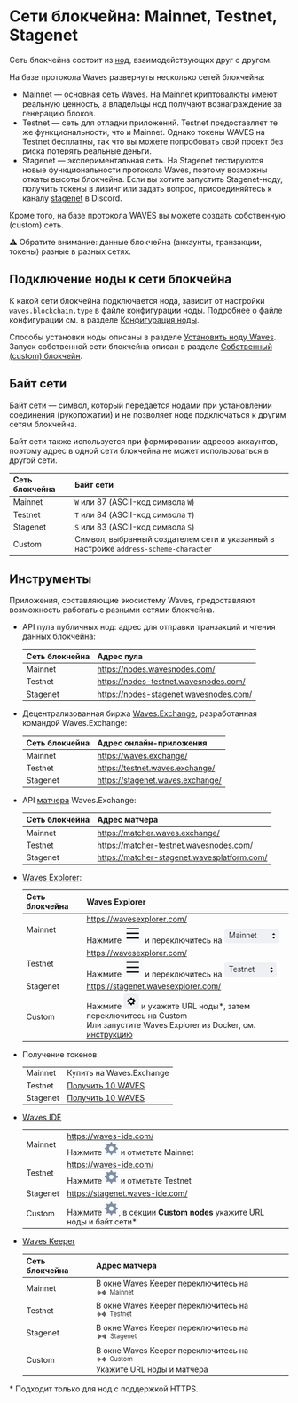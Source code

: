 # Сети блокчейна: Mainnet, Testnet, Stagenet

Сеть блокчейна состоит из [нод](/ru/blockchain/node/), взаимодействующих друг с другом.

На базе протокола Waves развернуты несколько сетей блокчейна:

* Mainnet — основная сеть Waves. На Mainnet криптовалюты имеют реальную ценность, а владельцы нод получают вознаграждение за генерацию блоков.
* Testnet — сеть для отладки приложений. Testnet предоставляет те же функциональности, что и Mainnet. Однако токены WAVES на Testnet  бесплатны, так что вы можете попробовать свой проект без риска потерять реальные деньги.
* Stagenet — экспериментальная сеть. На Stagenet тестируются новые функциональности протокола Waves, поэтому возможны откаты высоты блокчейна. Если вы хотите запустить Stagenet-ноду, получить токены в лизинг или задать вопрос, присоединяйтесь к каналу [stagenet](https://discord.gg/3g8XR6B) в Discord.

Кроме того, на базе протокола WAVES вы можете создать собственную (custom) сеть.

:warning: Обратите внимание: данные блокчейна (аккаунты, транзакции, токены) разные в разных сетях.

## Подключение ноды к сети блокчейна

К какой сети блокчейна подключается нода, зависит от настройки `waves.blockchain.type` в файле конфигурации ноды. Подробнее о файле конфигурации см. в разделе [Конфигурация ноды](/ru/waves-node/node-configuration).

Способы установки ноды описаны в разделе [Установить ноду Waves](/ru/waves-node/how-to-install-a-node/how-to-install-a-node). Запуск собственной сети блокчейна описан в разделе [Собственный (сustom) блокчейн](/ru/waves-node/private-waves-network).

## Байт сети

Байт сети — символ, который передается нодами при установлении соединения (рукопожатии) и не позволяет ноде подключаться к другим сетям блокчейна.

Байт сети также используется при формировании адресов аккаунтов, поэтому адрес в одной сети блокчейна не может использоваться в другой сети.

| Сеть блокчейна | Байт сети |
| :--- | :--- |
| Mainnet | `W` или 87 (ASCII-код символа `W`) |
| Testnet | `T` или 84 (ASCII-код символа `T`) |
| Stagenet | `S` или 83 (ASCII-код символа `S`) |
| Custom | Символ, выбранный создателем сети и указанный в настройке `address-scheme-character` |

## Инструменты

Приложения, составляющие экосистему Waves, предоставляют возможность работать с разными сетями блокчейна.

* API пула публичных нод: адрес для отправки транзакций и чтения данных блокчейна:

   | Сеть блокчейна | Адрес пула |
   | :--- | :--- |
   | Mainnet | <https://nodes.wavesnodes.com/> |
   | Testnet | <https://nodes-testnet.wavesnodes.com/> |
   | Stagenet | <https://nodes-stagenet.wavesnodes.com/> |

* Децентрализованная биржа [Waves.Exchange](https://docs.waves.exchange/ru/), разработанная командой Waves.Exchange: 

   | Сеть блокчейна | Адрес онлайн-приложения |
   | :--- | :--- |
   | Mainnet | <https://waves.exchange/> |
   | Testnet | <https://testnet.waves.exchange/> |
   | Stagenet | <https://stagenet.waves.exchange/> |

* API [матчера](/ru/blockchain/glossary#матчер) Waves.Exchange:

   | Сеть блокчейна | Адрес матчера |
   | :--- | :--- |
   | Mainnet | <https://matcher.waves.exchange/> |
   | Testnet | <https://matcher-testnet.wavesnodes.com/> |
   | Stagenet | <https://matcher-stagenet.wavesplatform.com/> |

* [Waves Explorer](/ru/ecosystem/waves-explorer/about-waves-explorer):

   | Сеть блокчейна | Waves Explorer |
   | :--- | :--- |
   | Mainnet | <https://wavesexplorer.com/><br>Нажмите ![](./_assets/settings.png) и переключитесь на ![](./_assets/mainnet.png) |
   | Testnet | <https://wavesexplorer.com/><br>Нажмите ![](./_assets/settings.png) и переключитесь на ![](./_assets/testnet.png) |
   | Stagenet | <https://stagenet.wavesexplorer.com/> |
   | Custom | Нажмите ![](./_assets/explorer-custom.png) и укажите URL ноды*, затем переключитесь на Custom<br>Или запустите Waves Explorer из Docker, см. [инструкцию](https://habr.com/ru/company/waves/blog/459773/) |

* Получение токенов

   |  |  |
   | :--- | :--- |
   | Mainnet | Купить на Waves.Exchange |
   | Testnet | [Получить 10 WAVES](https://wavesexplorer.com/testnet/faucet) |
   | Stagenet |  [Получить 10 WAVES](https://stagenet.wavesexplorer.com/faucet) |

* [Waves IDE](/ru/building-apps/smart-contracts/tools/waves-ide)

   | | |
   | :--- | :--- |
   | Mainnet | <https://waves-ide.com/><br>Нажмите ![](./_assets/ide-settings.png) и отметьте Mainnet |
   | Testnet | <https://waves-ide.com/><br>Нажмите ![](./_assets/ide-settings.png) и отметьте Testnet |
   | Stagenet | <https://stagenet.waves-ide.com/> |
   | Custom | Нажмите ![](./_assets/ide-settings.png), в секции **Custom nodes** укажите URL ноды и байт сети* |

* [Waves Keeper](/ru/ecosystem/waves-keeper/)

   | Сеть блокчейна | Адрес матчера |
   | :--- | :--- |
   | Mainnet | В окне Waves Keeper переключитесь на ![](./_assets/keeper-mainnet.png) |
   | Testnet | В окне Waves Keeper переключитесь на ![](./_assets/keeper-testnet.png) |
   | Stagenet | В окне Waves Keeper переключитесь на ![](./_assets/keeper-stagenet.png) |
   | Custom |В окне Waves Keeper переключитесь на ![](./_assets/keeper-custom.png)<br>Укажите URL ноды и матчера |

\* Подходит только для нод с поддержкой HTTPS.